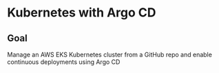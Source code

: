 # Kubernetes with Argo CD

## Goal

Manage an AWS EKS Kubernetes cluster from a GitHub repo and enable continuous deployments using Argo CD
